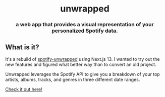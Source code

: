 <h1 align="center">
   unwrapped
</h1>

<h3 align="center">
  a web app that provides a visual representation of your personalized Spotify data.
</h3>

## What is it?

It's a rebuild of [spotify-unwrapped](https://github.com/desruc/spotify-unwrapped) using Next.js 13. I wanted to try out the new features and figured what better way than to convert an old project.

Unwrapped leverages the Spotify API to give you a breakdown of your top artists, albums, tracks, and genres in three different date ranges.

[Check it out here!](https://unwrapped.jmscmrn.com)
